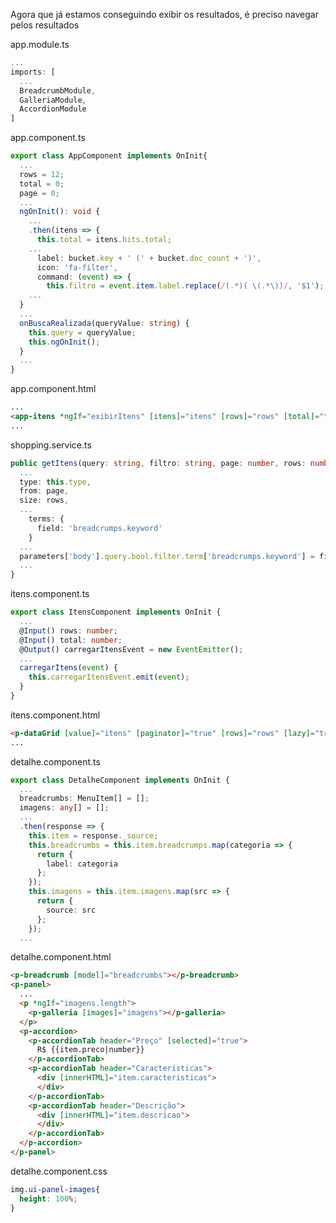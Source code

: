 Agora que já estamos conseguindo exibir os resultados, é preciso navegar pelos resultados

app.module.ts
```typescript
...
imports: [
  ...
  BreadcrumbModule,
  GalleriaModule,
  AccordionModule
]
```

app.component.ts
```typescript
export class AppComponent implements OnInit{
  ...
  rows = 12;
  total = 0;
  page = 0;
  ...
  ngOnInit(): void {
    ...
    .then(itens => {
      this.total = itens.hits.total;
    ...
      label: bucket.key + ' (' + bucket.doc_count + ')',
      icon: 'fa-filter',
      command: (event) => {
        this.filtro = event.item.label.replace(/(.*)( \(.*\))/, '$1');
    ...
  }
  ...  
  onBuscaRealizada(queryValue: string) {
    this.query = queryValue;
    this.ngOnInit();
  }
  ...
}
```

app.component.html
```html
...
<app-itens *ngIf="exibirItens" [itens]="itens" [rows]="rows" [total]="total" (carregarItensEvent)="onCarregarItens($event)"></app-itens>
...
```

shopping.service.ts
```typescript
public getItens(query: string, filtro: string, page: number, rows: number) {
  ...
  type: this.type,
  from: page,
  size: rows,
  ...
    terms: {
      field: 'breadcrumps.keyword'
    }
  ...
  parameters['body'].query.bool.filter.term['breadcrumps.keyword'] = filtro;
  ...
}
```

itens.component.ts
```typescript
export class ItensComponent implements OnInit {
  ...
  @Input() rows: number;
  @Input() total: number;
  @Output() carregarItensEvent = new EventEmitter();
  ...
  carregarItens(event) {
    this.carregarItensEvent.emit(event);
  }
}
```

itens.component.html
```html
<p-dataGrid [value]="itens" [paginator]="true" [rows]="rows" [lazy]="true" [totalRecords]="total" (onLazyLoad)="carregarItens($event)">
...
```

detalhe.component.ts
```typescript
export class DetalheComponent implements OnInit {
  ...
  breadcrumbs: MenuItem[] = [];
  imagens: any[] = [];
  ...
  .then(response => {
    this.item = response._source;
    this.breadcrumbs = this.item.breadcrumps.map(categoria => {
      return {
        label: categoria
      };
    });
    this.imagens = this.item.imagens.map(src => {
      return {
        source: src
      };
    });
  ...
```

detalhe.component.html
```html
<p-breadcrumb [model]="breadcrumbs"></p-breadcrumb>
<p-panel>
  ...
  <p *ngIf="imagens.length">
    <p-galleria [images]="imagens"></p-galleria>
  </p>
  <p-accordion>
    <p-accordionTab header="Preço" [selected]="true">
      R$ {{item.preco|number}}
    </p-accordionTab>
    <p-accordionTab header="Características">
      <div [innerHTML]="item.caracteristicas">
      </div>
    </p-accordionTab>
    <p-accordionTab header="Descrição">
      <div [innerHTML]="item.descricao">
      </div>
    </p-accordionTab>
  </p-accordion>
</p-panel>
```

detalhe.component.css
```css
img.ui-panel-images{
  height: 100%;
}
```

```
```

```
```

```
```

```
```

```
```
